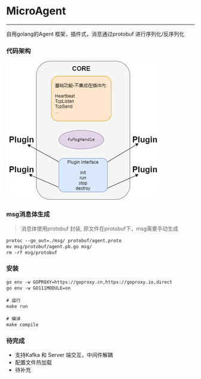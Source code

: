 # MicroAgent
___
 
自用golang的Agent 框架，插件式，消息通过protobuf 进行序列化/反序列化
 
### 代码架构
 
 ![pic](https://github.com/zyxpaomian/mypic/blob/main/agent.jpg)
 
### msg消息体生成
> 消息体使用protobuf 封装, 原文件在protobuf下，msg需要手动生成
```shell
protoc --go_out=./msg/ protobuf/agent.proto
mv msg/protobuf/agent.pb.go msg/
rm -rf msg/protobuf
```

### 安装
``` shell
go env -w GOPROXY=https://goproxy.cn,https://goproxy.io,direct
go env -w GO111MODULE=on

# 运行
make run 

# 编译
make compile
```
 
### 待完成
* 支持Kafka 和 Server 端交互，中间件解耦
* 配置文件热加载
* 待补充
